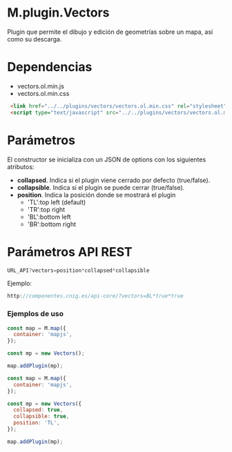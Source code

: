 # M.plugin.Vectors

Plugin que permite el dibujo y edición de geometrías sobre un mapa, así como su descarga.


# Dependencias

- vectors.ol.min.js
- vectors.ol.min.css


```html
 <link href="../../plugins/vectors/vectors.ol.min.css" rel="stylesheet" />
 <script type="text/javascript" src="../../plugins/vectors/vectors.ol.min.js"></script>
```

# Parámetros

El constructor se inicializa con un JSON de options con los siguientes atributos:

- **collapsed**. Indica si el plugin viene cerrado por defecto (true/false).
- **collapsible**. Indica si el plugin se puede cerrar (true/false).
- **position**. Indica la posición donde se mostrará el plugin
  - 'TL':top left (default)
  - 'TR':top right
  - 'BL':bottom left
  - 'BR':bottom right

# Parámetros API REST
```javascript
URL_API?vectors=position*collapsed*collapsible
````
Ejemplo:
```javascript
http://componentes.cnig.es/api-core/?vectors=BL*true*true
```


### Ejemplos de uso

```javascript
const map = M.map({
  container: 'mapjs',
});

const mp = new Vectors();

map.addPlugin(mp);
```

```javascript
const map = M.map({
  container: 'mapjs',
});

const mp = new Vectors({
  collapsed: true,
  collapsible: true,
  position: 'TL',
});

map.addPlugin(mp);
```
